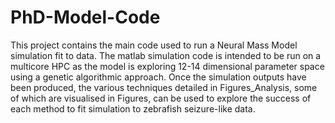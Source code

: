 # PhD-Model-Code

This project contains the main code used to run a Neural Mass Model simulation fit to data. The matlab simulation code is intended to be run on a multicore HPC as the model is exploring 12-14 dimensional parameter space using a genetic algorithmic approach. Once the simulation outputs have been produced, the various techniques detailed in Figures_Analysis, some of which are visualised in Figures, can be used to explore the success of each method to fit simulation to zebrafish seizure-like data.
